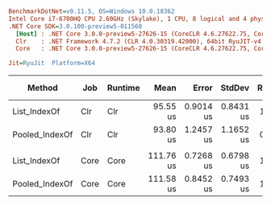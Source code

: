 ``` ini

BenchmarkDotNet=v0.11.5, OS=Windows 10.0.18362
Intel Core i7-6700HQ CPU 2.60GHz (Skylake), 1 CPU, 8 logical and 4 physical cores
.NET Core SDK=3.0.100-preview5-011568
  [Host] : .NET Core 3.0.0-preview5-27626-15 (CoreCLR 4.6.27622.75, CoreFX 4.700.19.22408), 64bit RyuJIT
  Clr    : .NET Framework 4.7.2 (CLR 4.0.30319.42000), 64bit RyuJIT-v4.8.3801.0
  Core   : .NET Core 3.0.0-preview5-27626-15 (CoreCLR 4.6.27622.75, CoreFX 4.700.19.22408), 64bit RyuJIT

Jit=RyuJit  Platform=X64  

```
|         Method |  Job | Runtime |      Mean |     Error |    StdDev | Ratio | Gen 0 | Gen 1 | Gen 2 | Allocated |
|--------------- |----- |-------- |----------:|----------:|----------:|------:|------:|------:|------:|----------:|
|   List_IndexOf |  Clr |     Clr |  95.55 us | 0.9014 us | 0.8431 us |  1.00 |     - |     - |     - |         - |
| Pooled_IndexOf |  Clr |     Clr |  93.80 us | 1.2457 us | 1.1652 us |  0.98 |     - |     - |     - |         - |
|                |      |         |           |           |           |       |       |       |       |           |
|   List_IndexOf | Core |    Core | 111.76 us | 0.7268 us | 0.6798 us |  1.00 |     - |     - |     - |         - |
| Pooled_IndexOf | Core |    Core | 111.58 us | 0.8452 us | 0.7493 us |  1.00 |     - |     - |     - |         - |
